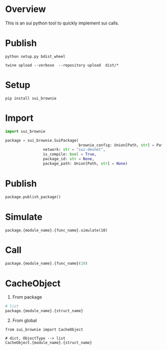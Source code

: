 # Overview

This is an sui python tool to quickly implement sui calls.



# Publish

~~~shell
python setup.py bdist_wheel

twine upload --verbose  --repository upload  dist/*
~~~



# Setup

~~~shell
pip install sui_brownie
~~~



# Import

~~~python
import sui_brownie

package = sui_brownie.SuiPackage(
				 				 brownie_config: Union[Path, str] = Path.cwd(),
                 network: str = "sui-devnet",
                 is_compile: bool = True,
                 package_id: str = None,
                 package_path: Union[Path, str] = None)
~~~



# Publish

~~~python
package.publish_package()
~~~



# Simulate

~~~
package.{module_name}.{func_name}.simulate(10)
~~~



# Call

~~~python
package.{module_name}.{func_name}(10)
~~~



# CacheObject

1. From package

~~~python
# list
package.{module_name}.{struct_name}
~~~

2. From global

~~~
from sui_brownie import CacheObject

# dict, ObjectType --> list
CacheObject.{module_name}.{struct_name}
~~~

